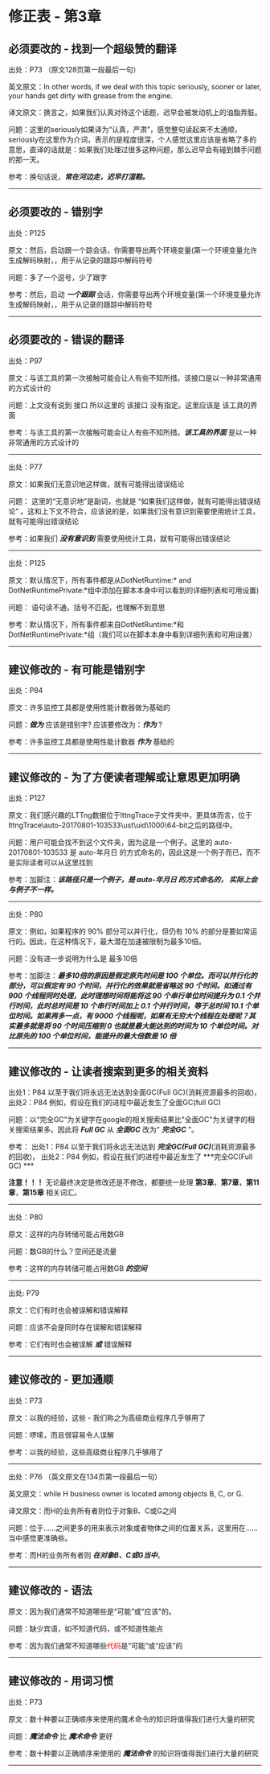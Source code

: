 # 修正表 - 第3章

## 必须要改的 - 找到一个超级赞的翻译

出处：P73 （原文128页第一段最后一句）

英文原文：In other words, if we deal with this topic seriously, sooner or later, your hands get dirty with grease from the engine.

译文原文：换言之，如果我们认真对待这个话题，迟早会被发动机上的油脂弄脏。

问题：这里的seriously如果译为“认真，严肃”，感觉整句读起来不太通顺，seriously在这里作为介词，表示的是程度很深，个人感觉这里应该是省略了多的意思，直译的话就是：如果我们处理过很多这种问题，那么迟早会有碰到棘手问题的那一天。

参考：换句话说，***常在河边走，迟早打湿鞋。***

------

## 必须要改的 - 错别字

出处：P125

原文：然后，启动跟一个踪会话，你需要导出两个环境变量(第一个环境变量允许生成解码映射，，用于从记录的跟踪中解码符号

问题：多了一个逗号，少了跟字

参考：然后，启动 ***一个跟踪*** 会话，你需要导出两个环境变量(第一个环境变量允许生成解码映射，，用于从记录的跟踪中解码符号

------

## 必须要改的 - 错误的翻译

出处：P97

原文：与该工具的第一次接触可能会让人有些不知所措。该接口是以一种非常通用的方式设计的

问题：上文没有说到 接口 所以这里的 该接口 没有指定。这里应该是 该工具的界面

参考：与该工具的第一次接触可能会让人有些不知所措。***该工具的界面*** 是以一种非常通用的方式设计的

------

出处：P77

原文：如果我们无意识地这样做，就有可能得出错误结论

问题： 这里的“无意识地”是副词，也就是 “如果我们这样做，就有可能得出错误结论” 。这和上下文不符合，应该说的是，如果我们没有意识到需要使用统计工具，就有可能得出错误结论

参考：如果我们 ***没有意识到*** 需要使用统计工具，就有可能得出错误结论

------

出处：P125

原文：默认情况下，所有事件都是从DotNetRuntime:* and DotNetRuntimePrivate:*组中添加在脚本本身中可以看到的详细列表和可用设置)

问题： 语句读不通，括号不匹配，也理解不到意思

参考：默认情况下，所有事件都来自DotNetRuntime:*和DotNetRuntimePrivate:*组（我们可以在脚本本身中看到详细列表和可用设置）

------

## 建议修改的 - 有可能是错别字

出处：P84

原文：许多监控工具都是使用性能计数器做为基础的

问题：***做为*** 应该是错别字? 应该要修改为：***作为*** ?

参考：许多监控工具都是使用性能计数器 ***作为*** 基础的

------

## 建议修改的 - 为了方便读者理解或让意思更加明确

出处：P127

原文：我们感兴趣的LTTng数据位于lttngTrace子文件夹中，更具体而言，位于lttngTrace\auto-20170801-103533\ust\uid\1000\64-bit之后的路径中。

问题：用户可能会找不到这个文件夹，因为这是一个例子。这里的 auto-20170801-103533 是 auto-年月日 的方式命名的，因此这是一个例子而已，而不是实际读者可以从这里找到

参考：加脚注：***该路径只是一个例子，是 auto-年月日 的方式命名的， 实际上会与例子不一样。***

------

出处：P80

原文：例如，如果程序的 90% 部分可以并行化，但仍有 10% 的部分是要如常运行的。因此，在这种情况下，最大潜在加速被限制为最多10倍。

问题：没有进一步说明为什么是 最多10倍

参考：加脚注：***最多10倍的原因是假定原先时间是 100 个单位。而可以并行化的部分，可以假定有 90 个时间，并行化的效果就是省略这 90 个时间。如通过有 900 个线程同时处理，此时理想时间将能将这 90 个串行单位时间提升为 0.1 个并行时间，此时总时间是 10 个串行时间加上 0.1 个并行时间，等于总时间 10.1 个单位时间。如果再多一点，有 9000 个线程呢，如果有无穷大个线程在处理呢？其实最多就是将 90 个时间压缩到 0 也就是最大能达到的时间为 10 个单位时间。对比原先的 100 个单位时间，能提升的最大倍数是 10 倍***

------

## 建议修改的 - 让读者搜索到更多的相关资料

出处1：P84 以至于我们将永远无法达到全面GC(Full GC)(消耗资源最多的回收)，
出处2：P84 例如，假设在我们的进程中最近发生了全面GC(full GC)

问题：以“完全GC”为关键字在google的相关搜索结果比"全面GC"为关键字的相关搜索结果多。因此将 ***Full GC*** 从  ***全面GC*** 改为“ ***完全GC*** ”。

参考：
出处1：P84 以至于我们将永远无法达到 ***完全GC(Full GC)***(消耗资源最多的回收)，
出处2：P84 例如，假设在我们的进程中最近发生了 ***完全GC(Full GC) ***

**注意！！！** 无论最终决定是修改还是不修改，都要统一处理 **第3章**，**第7章**，**第11章**，**第15章** 相关词汇。

------

出处：P80

原文：这样的内存转储可能占用数GB

问题：数GB的什么？空间还是流量

参考：这样的内存转储可能占用数GB ***的空间***

------

出处: P79

原文：它们有时也会被误解和错误解释

问题：应该不会是同时存在误解和错误解释

参考：它们有时也会被误解 ***或*** 错误解释

------

## 建议修改的 - 更加通顺

出处：P73

原文：以我的经验，这些 - 我们称之为高级商业程序几乎够用了

问题：啰嗦，而且很容易令人误解

参考：以我的经验，这些高级商业程序几乎够用了

------

出处：P76 （英文原文在134页第一段最后一句）

英文原文：while H business owner is located among objects B, C, or G.

译文原文：而H的业务所有者则位于对象B、C或G之间

问题：位于......之间更多的用来表示对象或者物体之间的位置关系，这里用在......当中感觉更准确些。

参考：而H的业务所有者则 ***在对象B、C或G当中***。

------

## 建议修改的 - 语法

原文：因为我们通常不知道哪些是“可能”或“应该”的。

问题：缺少宾语，如不知道代码，或不知道性能点

参考：因为我们通常不知道哪些<font color=red>代码</font>是“可能”或“应该”的

------

## 建议修改的 - 用词习惯

出处：P73

原文：数十种要以正确顺序来使用的魔术命令的知识将值得我们进行大量的研究

问题：***魔法命令*** 比 ***魔术命令*** 更好

参考：数十种要以正确顺序来使用的 ***魔法命令*** 的知识将值得我们进行大量的研究

------
